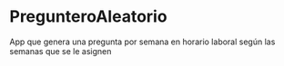 # PregunteroAleatorio
App que genera una pregunta por semana en horario laboral según las semanas que se le asignen
